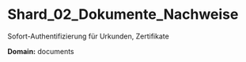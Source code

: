 # Shard_02_Dokumente_Nachweise

Sofort-Authentifizierung für Urkunden, Zertifikate

**Domain:** documents
